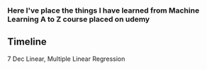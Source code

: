 ### Here I've place the things I have learned from Machine Learning A to Z course placed on udemy

## Timeline
7 Dec Linear, Multiple Linear Regression
